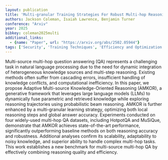 ```yaml
---
layout: publication
title: 'Multi-granular Training Strategies For Robust Multi-hop Reasoning Over Noisy And Heterogeneous Knowledge Sources'
authors: Jackson Coleman, Isaiah Lawrence, Benjamin Turner
conference: "Arxiv"
year: 2025
bibkey: coleman2025multi
additional_links:
  - {name: "Paper", url: "https://arxiv.org/abs/2502.05944"}
tags: ['Security', 'Training Techniques', 'Efficiency and Optimization', 'Tools', 'RAG', 'Applications']
---
```

Multi-source multi-hop question answering (QA) represents a challenging task
in natural language processing due to the need for dynamic integration of
heterogeneous knowledge sources and multi-step reasoning. Existing methods
often suffer from cascading errors, insufficient handling of knowledge
conflicts, and computational inefficiency. In this paper, we propose Adaptive
Multi-source Knowledge-Oriented Reasoning (AMKOR), a generative framework that
leverages large language models (LLMs) to dynamically fuse parametric and
retrieved knowledge while exploring reasoning trajectories using probabilistic
beam reasoning. AMKOR is further enhanced by a multi-granular learning
strategy, optimizing both local reasoning steps and global answer accuracy.
Experiments conducted on four widely-used multi-hop QA datasets, including
HotpotQA and MuSiQue, demonstrate that AMKOR achieves state-of-the-art
performance, significantly outperforming baseline methods on both reasoning
accuracy and robustness. Additional analyses confirm its scalability,
adaptability to noisy knowledge, and superior ability to handle complex
multi-hop tasks. This work establishes a new benchmark for multi-source
multi-hop QA by effectively combining reasoning quality and efficiency.
